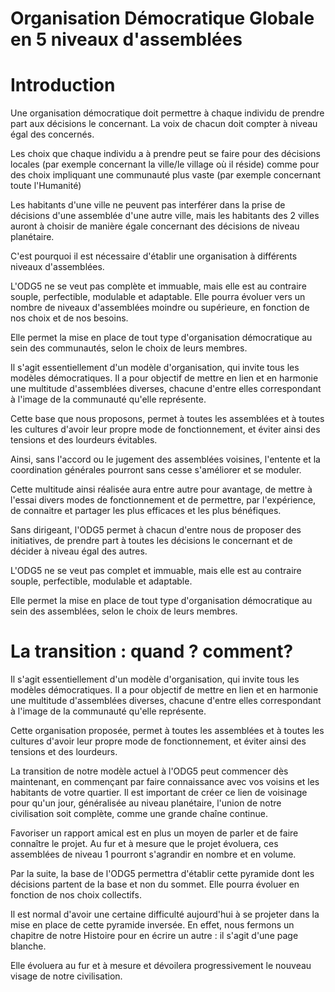 Organisation Démocratique Globale en 5 niveaux d'assemblées
===========================================================


Introduction
============

Une organisation démocratique doit permettre à chaque individu de prendre part aux décisions le concernant. La voix de chacun doit 
compter à niveau égal des concernés.

Les choix que chaque individu a à prendre peut se faire pour des décisions locales (par exemple concernant la ville/le village où il 
réside) comme pour des choix impliquant une communauté plus vaste (par exemple concernant toute l'Humanité)

Les habitants d'une ville ne peuvent pas interférer dans la prise de décisions d'une assemblée d'une autre ville, mais les habitants 
des 2 villes auront à choisir de manière égale concernant des décisions de niveau planétaire.

C'est pourquoi il est nécessaire d'établir une organisation à différents niveaux d'assemblées.

L'ODG5 ne se veut pas complète et immuable, mais elle est au contraire souple, perfectible, modulable et adaptable. Elle pourra 
évoluer vers un nombre de niveaux d'assemblées moindre ou supérieure, en fonction de nos choix et de nos besoins.

Elle permet la mise en place de tout type d'organisation démocratique au sein des communautés, selon le choix de leurs membres.

Il s'agit essentiellement d'un modèle d'organisation, qui invite tous les modèles démocratiques. Il a pour objectif de mettre en lien
et en harmonie une multitude d'assemblées diverses, chacune d'entre elles correspondant à l'image de la communauté qu'elle représente.

Cette base que nous proposons, permet à toutes les assemblées et à toutes les cultures d'avoir leur propre mode de fonctionnement, et 
éviter ainsi des tensions et des lourdeurs évitables.

Ainsi, sans l'accord ou le jugement des assemblées voisines, l'entente et la coordination générales pourront sans cesse s'améliorer et 
se moduler.

Cette multitude ainsi réalisée aura entre autre pour avantage, de mettre à l'essai divers modes de fonctionnement et de permettre, par 
l'expérience, de connaitre et partager les plus efficaces et les plus bénéfiques.

Sans dirigeant, l'ODG5 permet à chacun d'entre nous de proposer des initiatives, de prendre part à toutes les décisions le concernant et de décider à niveau égal des autres.

L'ODG5 ne se veut pas complet et immuable, mais elle est au contraire souple, perfectible, modulable et adaptable.

Elle permet la mise en place de tout type d'organisation démocratique au sein des assemblées, selon le choix de leurs membres.


La transition : quand ? comment?
================================

Il s'agit essentiellement d'un modèle d'organisation, qui invite tous les modèles démocratiques. Il a pour objectif de mettre en lien et en harmonie une multitude d'assemblées diverses, chacune d'entre elles correspondant à l'image de la communauté qu'elle représente.

Cette organisation proposée, permet à toutes les assemblées et à toutes les cultures d'avoir leur propre mode de fonctionnement, et éviter ainsi des tensions et des lourdeurs.




La transition de notre modèle actuel à l'ODG5 peut commencer dès maintenant, en commençant par faire connaissance avec vos voisins et 
les habitants de votre quartier. Il est important de créer ce lien de voisinage pour qu'un jour, généralisée au niveau planétaire, 
l'union de notre civilisation soit complète, comme une grande chaîne continue.

Favoriser un rapport amical est en plus un moyen de parler et de faire connaître le projet. Au fur et à mesure que le projet évoluera,
ces assemblées de niveau 1 pourront s'agrandir en nombre et en volume.

Par la suite, la base de l'ODG5 permettra d'établir cette pyramide dont les décisions partent de la base et non du sommet. 
Elle pourra évoluer en fonction de nos choix collectifs.

Il est normal d'avoir une certaine difficulté aujourd'hui à se projeter dans la mise en place de cette pyramide inversée. 
En effet, nous fermons un chapitre de notre Histoire pour en écrire un autre : il s'agit d'une page blanche.

Elle évoluera au fur et à mesure et dévoilera progressivement le nouveau visage de notre civilisation.
